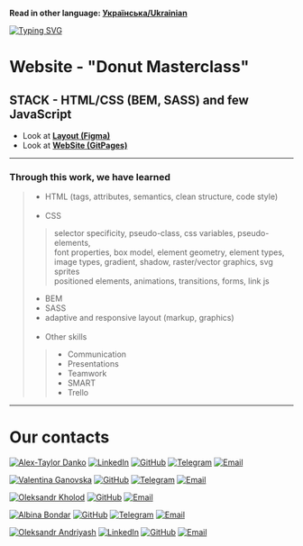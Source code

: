 **Read in other language: [Українська/Ukrainian](README.ua.md)**

 [![Typing SVG](https://readme-typing-svg.herokuapp.com?color=%2336BCF7&lines=This+is+our+first+team+experience)](https://git.io/typing-svg)
# Website - "Donut Masterclass" 
## STACK - HTML/CSS (BEM, SASS) and few JavaScript 

- Look at [**Layout (Figma)**](<https://www.figma.com/file/oTYBECAN79dXy19hzWObO4/Web-Studio-(Version-2.1)?node-id=1%3A3330>)
- Look at [**WebSite (GitPages)**](<https://dankozz1t.github.io/Donut-Masterclass/>)

---
### Through this work, we have learned
> * HTML (tags, attributes, semantics, clean structure, code style) <br/><br/>
> * CSS  <br/>
>> selector specificity, pseudo-class, css variables, pseudo-elements,  <br/>
>> font properties, box model, element geometry, element types,  <br/>
>> image types, gradient, shadow, raster/vector graphics, svg sprites <br/>
>> positioned elements, animations, transitions, forms, link js <br/>
> * BEM  <br/>
> * SASS  <br/>
> * adaptive and responsive layout (markup, graphics)  <br/><br/>
> * Other skills  <br/>
>> * Communication  <br/>
>> * Presentations  <br/>
>> * Teamwork  <br/>
>> * SMART  <br/>
>> * Trello  <br/>
---
# Our contacts
[![Alex-Taylor Danko](https://img.shields.io/badge/TEAM_LEAD-Alex_Taylor_Danko-purple?style=for-the-badge&logo=Contacts&logoColor=white)](#)
[![LinkedIn](https://img.shields.io/badge/LinkedIn-blue?style=for-the-badge&logo=linkedin&logoColor=white)](https://www.linkedin.com/in/dankozz1/)
[![GitHub](https://img.shields.io/badge/GitHub-grey?style=for-the-badge&logo=GitHub&logoColor=white)](https://github.com/dankozz1t)
[![Telegram](https://img.shields.io/badge/Telegram-blue?style=for-the-badge&logo=Telegram&logoColor=white)](https://t.me/dankozz1)
[![Email](https://img.shields.io/badge/alexdankoxxl@gmail.com-%23DD0031.svg?&style=for-the-badge&logo=gmail&logoColor=white)](mailto:alexdankoxxl@gmail.com)

[![Valentina Ganovska](https://img.shields.io/badge/Scrum_Master-Valentina_Ganovska-purple?style=for-the-badge&logo=Contacts&logoColor=white)](#)
[![GitHub](https://img.shields.io/badge/GitHub-grey?style=for-the-badge&logo=GitHub&logoColor=white)](https://github.com/valhanovska)
[![Telegram](https://img.shields.io/badge/Telegram-blue?style=for-the-badge&logo=Telegram&logoColor=white)](https://t.me/Valli9)
[![Email](https://img.shields.io/badge/val.hanovska@gmail.com-%23DD0031.svg?&style=for-the-badge&logo=gmail&logoColor=white)](mailto:val.hanovska@gmail.com)

[![Oleksandr Kholod](https://img.shields.io/badge/Developer-Oleksandr_Kholod-purple?style=for-the-badge&logo=Contacts&logoColor=white)](#)
[![GitHub](https://img.shields.io/badge/GitHub-grey?style=for-the-badge&logo=GitHub&logoColor=white)](https://github.com/OVKholod)
[![Email](https://img.shields.io/badge/avxolod@gmail.com-%23DD0031.svg?&style=for-the-badge&logo=gmail&logoColor=white)](mailto:avxolod@gmail.com)

[![Albina Bondar](https://img.shields.io/badge/Developer-Albina_Bondar-purple?style=for-the-badge&logo=Contacts&logoColor=white)](#)
[![GitHub](https://img.shields.io/badge/GitHub-grey?style=for-the-badge&logo=GitHub&logoColor=white)](https://github.com/binechka)
[![Telegram](https://img.shields.io/badge/Telegram-blue?style=for-the-badge&logo=Telegram&logoColor=white)](https://t.me/binechka)
[![Email](https://img.shields.io/badge/albinabondar2019@gmail.com-%23DD0031.svg?&style=for-the-badge&logo=gmail&logoColor=white)](mailto:albinabondar2019@gmail.com)

[![Oleksandr Andriyash](https://img.shields.io/badge/Developer-Oleksandr_Andriyash-purple?style=for-the-badge&logo=Contacts&logoColor=white)](#)
[![LinkedIn](https://img.shields.io/badge/LinkedIn-blue?style=for-the-badge&logo=linkedin&logoColor=white)](https://www.linkedin.com/in/oleksandr-andriyash-6820091ab/)
[![GitHub](https://img.shields.io/badge/GitHub-grey?style=for-the-badge&logo=GitHub&logoColor=white)](https://github.com/AlexIaInder)
[![Email](https://img.shields.io/badge/olexandr.andriyash@gmail.com-%23DD0031.svg?&style=for-the-badge&logo=gmail&logoColor=white)](mailto:olexandr.andriyash@gmail.com)
